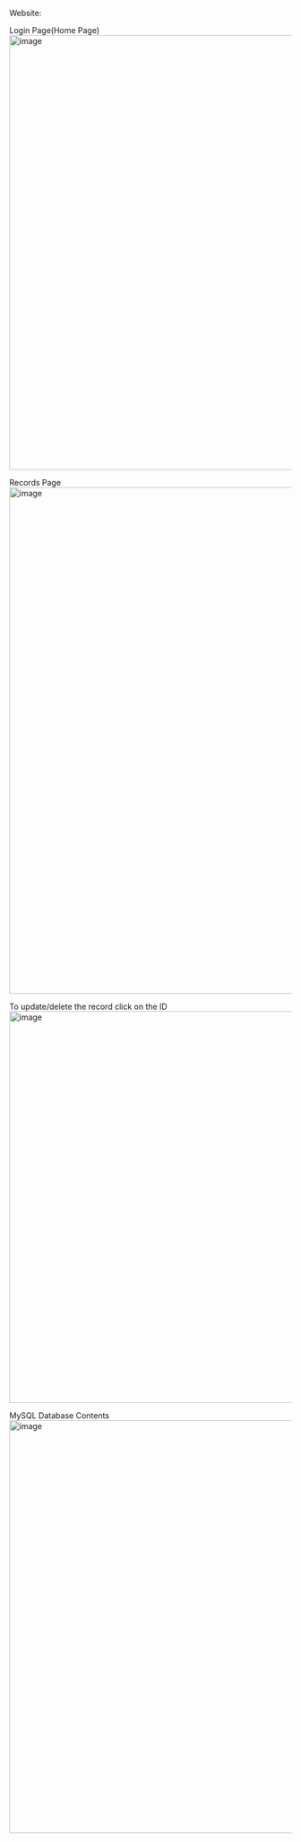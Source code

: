 Website:


Login Page(Home Page)
<img width="775" alt="image" src="https://github.com/user-attachments/assets/66639923-4f81-42df-b4f1-180b9c784e62" />


Records Page
<img width="903" alt="image" src="https://github.com/user-attachments/assets/211c2fb8-34cf-4c9e-ac44-e12a925a1042" />


To update/delete the record click on the ID
<img width="698" alt="image" src="https://github.com/user-attachments/assets/b3c31a25-3366-425e-b026-fcd6a4eca896" />


MySQL Database Contents
<img width="736" alt="image" src="https://github.com/user-attachments/assets/4c254c62-4c63-4670-b05f-eb347ae7c03b" />
